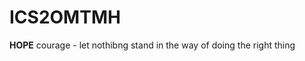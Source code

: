 # ICS2OMTMH

<strong>HOPE</strong>
courage - let nothibng stand in the way of doing the right thing
